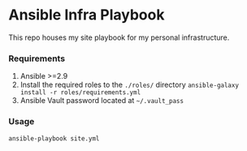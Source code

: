 # Ansible Infra Playbook
This repo houses my site playbook for my personal infrastructure.

### Requirements
1. Ansible >=2.9
2. Install the required roles to the `./roles/` directory
`ansible-galaxy install -r roles/requirements.yml`
3. Ansible Vault password located at `~/.vault_pass`

### Usage
`ansible-playbook site.yml`